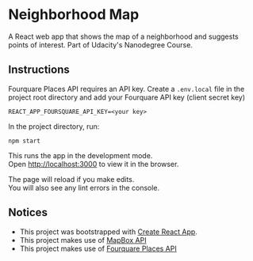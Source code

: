 # Neighborhood Map

A React web app that shows the map of a neighborhood and suggests points of interest. Part of Udacity's Nanodegree Course.

## Instructions

Fourquare Places API requires an API key. Create a `.env.local` file in the project root directory and add your Fourquare API key (client secret key)

`REACT_APP_FOURSQUARE_API_KEY=<your key>`

In the project directory, run:

`npm start`

This runs the app in the development mode.<br>
Open [http://localhost:3000](http://localhost:3000) to view it in the browser.

The page will reload if you make edits.<br>
You will also see any lint errors in the console.

## Notices

- This project was bootstrapped with [Create React App](https://github.com/facebook/create-react-app).
- This project makes use of [MapBox API](https://www.mapbox.com/)
- This project makes use of [Fourquare Places API](https://developer.foursquare.com/)
